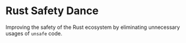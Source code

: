 # Rust Safety Dance

Improving the safety of the Rust ecosystem by eliminating unnecessary usages of
`unsafe` code.
